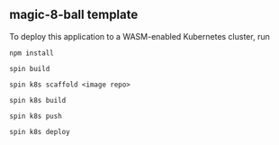 ## magic-8-ball template

To deploy this application to a WASM-enabled Kubernetes cluster, run

```
npm install

spin build

spin k8s scaffold <image repo>

spin k8s build

spin k8s push

spin k8s deploy
```
